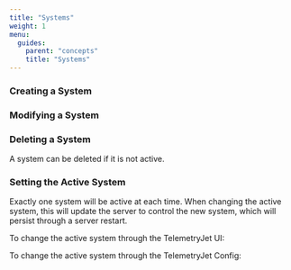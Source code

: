 ```yaml
---
title: "Systems"
weight: 1
menu:
  guides:
    parent: "concepts"
    title: "Systems"
---
```


### Creating a System

### Modifying a System

### Deleting a System
A system can be deleted if it is not active.

### Setting the Active System
Exactly one system will be active at each time. When changing the active system, this will update the server to control the new system, which will persist through a server restart. 

To change the active system through the TelemetryJet UI:

To change the active system through the TelemetryJet Config: